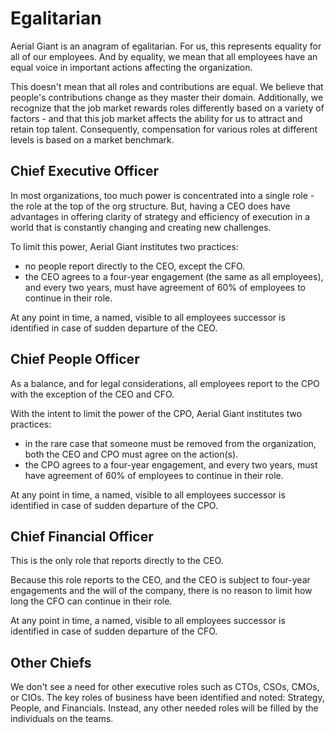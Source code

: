 Egalitarian
===========

Aerial Giant is an anagram of egalitarian. For us, this represents equality for all of our employees.
And by equality, we mean that all employees have an equal voice in important actions affecting
the organization.

This doesn't mean that all roles and contributions are equal. We believe that people's contributions change
as they master their domain. Additionally, we recognize that the job market rewards roles differently based on a
variety of factors - and that this job market affects the ability for us to attract and retain top talent.
Consequently, compensation for various roles at different levels is based on a market benchmark.

Chief Executive Officer
-----------------------

In most organizations, too much power is concentrated into a single role - the role at the top of the org structure.
But, having a CEO does have advantages in offering clarity of strategy and efficiency of execution in a
world that is constantly changing and creating new challenges.

To limit this power, Aerial Giant institutes two practices:
* no people report directly to the CEO, except the CFO.
* the CEO agrees to a four-year engagement (the same as all employees), and every two years, must have agreement 
of 60% of employees to continue in their role.

At any point in time, a named, visible to all employees successor is identified in case of sudden departure of the CEO.


Chief People Officer
--------------------

As a balance, and for legal considerations, all employees report to the CPO with the exception of the CEO and CFO.

With the intent to limit the power of the CPO, Aerial Giant institutes two practices:
* in the rare case that someone must be removed from the organization, 
both the CEO and CPO must agree on the action(s).
* the CPO agrees to a four-year engagement, and every two years, must have agreement
of 60% of employees to continue in their role.

At any point in time, a named, visible to all employees successor is identified in case of sudden departure of the CPO.


Chief Financial Officer
-----------------------

This is the only role that reports directly to the CEO.

Because this role reports to the CEO, and the CEO is subject to four-year engagements and the will of the company,
there is no reason to limit how long the CFO can continue in their role.

At any point in time, a named, visible to all employees successor is identified in case of sudden departure of the CFO.


Other Chiefs
------------

We don't see a need for other executive roles such as CTOs, CSOs, CMOs, or CIOs. The key roles of business
have been identified and noted: Strategy, People, and Financials. Instead, any other needed roles will be 
filled by the individuals on the teams.

